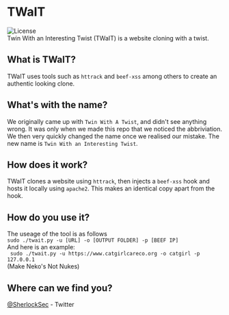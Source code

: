 # TWaIT
![License](https://img.shields.io/badge/license-GPL-blue.svg)  
Twin With an Interesting Twist (TWaIT) is a website cloning with a twist.

## What is TWaIT?

TWaIT uses tools such as `httrack` and `beef-xss` among others to create an authentic looking clone.

## What's with the name?

We originally came up with `Twin With A Twist`, and didn't see anything wrong. It was only when we made this repo that we noticed the abbriviation. We then very quickly changed the name once we realised our mistake. The new name is `Twin With an Interesting Twist`.

## How does it work?

TWaIT clones a website using `httrack`, then injects a `beef-xss` hook and hosts it locally using `apache2`. This makes an identical copy apart from the hook.

## How do you use it?

The useage of the tool is as follows   
```sudo ./twait.py -u [URL] -o [OUTPUT FOLDER] -p [BEEF IP]```  
And here is an example:  
``` sudo ./twait.py -u https://www.catgirlcareco.org -o catgirl -p 127.0.0.1```  
(Make Neko's Not Nukes)  

## Where can we find you?

[@SherlockSec](https://twitter.com/SherlockSec) - Twitter
